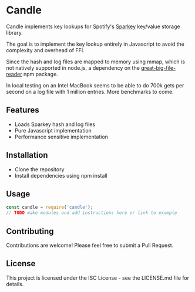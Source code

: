 # Candle

Candle implements key lookups for Spotify's [Sparkey](https://github.com/spotify/sparkey) key/value storage library.

The goal is to implement the key lookup entirely in Javascript to avoid the complexity and overhead of FFI.

Since the hash and log files are mapped to memory using mmap, which is not natively supported in node.js, a dependency on the [great-big-file-reader]([https://www.npmjs.com/package/mmap-utils](https://github.com/justinhj/great-big-file-reader)) npm package.

In local testing on an Intel MacBook seems to be able to do 700k gets per second on a log file with 1 million entries. More benchmarks to come.

## Features

- Loads Sparkey hash and log files 
- Pure Javascript implementation
- Performance sensitive implementation

## Installation

- Clone the repository
- Install dependencies using npm install

## Usage

``` javascript
const candle = require('candle');
// TODO make modules and add instructions here or link to example
```

## Contributing

Contributions are welcome! Please feel free to submit a Pull Request.

## License

This project is licensed under the ISC License - see the LICENSE.md file for details.
